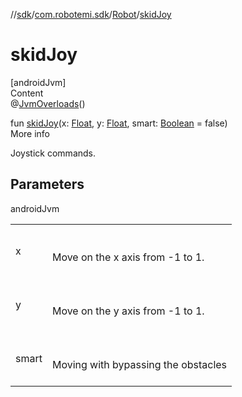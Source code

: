 //[sdk](../../../index.md)/[com.robotemi.sdk](../index.md)/[Robot](index.md)/[skidJoy](skid-joy.md)



# skidJoy  
[androidJvm]  
Content  
@[JvmOverloads](https://kotlinlang.org/api/latest/jvm/stdlib/kotlin.jvm/-jvm-overloads/index.html)()  
  
fun [skidJoy](skid-joy.md)(x: [Float](https://kotlinlang.org/api/latest/jvm/stdlib/kotlin/-float/index.html), y: [Float](https://kotlinlang.org/api/latest/jvm/stdlib/kotlin/-float/index.html), smart: [Boolean](https://kotlinlang.org/api/latest/jvm/stdlib/kotlin/-boolean/index.html) = false)  
More info  


Joystick commands.



## Parameters  
  
androidJvm  
  
| | |
|---|---|
| <a name="com.robotemi.sdk/Robot/skidJoy/#kotlin.Float#kotlin.Float#kotlin.Boolean/PointingToDeclaration/"></a>x| <a name="com.robotemi.sdk/Robot/skidJoy/#kotlin.Float#kotlin.Float#kotlin.Boolean/PointingToDeclaration/"></a><br><br>Move on the x axis from -1 to 1.<br><br>|
| <a name="com.robotemi.sdk/Robot/skidJoy/#kotlin.Float#kotlin.Float#kotlin.Boolean/PointingToDeclaration/"></a>y| <a name="com.robotemi.sdk/Robot/skidJoy/#kotlin.Float#kotlin.Float#kotlin.Boolean/PointingToDeclaration/"></a><br><br>Move on the y axis from -1 to 1.<br><br>|
| <a name="com.robotemi.sdk/Robot/skidJoy/#kotlin.Float#kotlin.Float#kotlin.Boolean/PointingToDeclaration/"></a>smart| <a name="com.robotemi.sdk/Robot/skidJoy/#kotlin.Float#kotlin.Float#kotlin.Boolean/PointingToDeclaration/"></a><br><br>Moving with bypassing the obstacles<br><br>|
  
  



